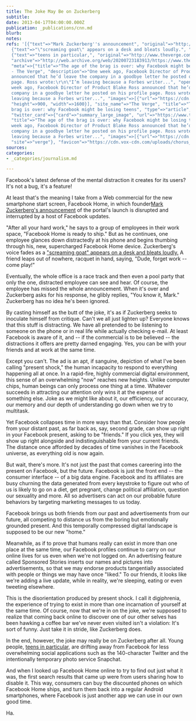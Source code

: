 ```yaml
---
title: The Joke May Be on Zuckerberg
subtitle: 
date: 2013-04-17T04:00:00.000Z
publication: _publications/cnn.md
blurb: 
notes: 
refs: '[{"text"=>"Mark Zuckerberg''s announcement", "original"=>"http://hothardware.com/News/Zuckerberg-Evangelizes-Facebook-Home-In-New-Video-Ad-Actually-Entertaining/"},
  {"text"=>"\"screaming goat\" appears on a desk and bleats loudly.", "original"=>"http://blogs.discovery.com/animal_oddities/2013/02/why-are-these-goats-screaming.html"},
  {"text"=>"teens in particular,", "original"=>"http://www.theverge.com/2013/3/1/4049592/the-age-of-the-brag-is-over-why-facebook-might-be-losing-teens",
  "archive"=>"http://web.archive.org/web/20200723183913/https://www.theverge.com/2013/3/1/4049592/the-age-of-the-brag-is-over-why-facebook-might-be-losing-teens",
  "meta"=>{"title"=>"The age of the brag is over: why Facebook might be losing teens
  - The Verge", "description"=>"One week ago, Facebook Director of Product Blake Ross
  announced that he’d leave the company in a goodbye letter he posted on his profile
  page. Ross wrote:\r\n\"I’m leaving because a Forbes writer...", "open_graph"=>{"description"=>"One
  week ago, Facebook Director of Product Blake Ross announced that he’d leave the
  company in a goodbye letter he posted on his profile page. Ross wrote:\r\n\"I’m
  leaving because a Forbes writer...", "images"=>[{"url"=>"https://cdn.vox-cdn.com/thumbor/puTx8VZzr6CswSkYdRfaQtRiPvY=/0x51:1020x625/1600x900/cdn.vox-cdn.com/assets/2023319/mark-zuckerberg-theverge-stock-1_1020.jpg",
  "height"=>900, "width"=>1600}], "site_name"=>"The Verge", "title"=>"The age of the
  brag is over: why Facebook might be losing teens", "type"=>"article", "url"=>"https://www.theverge.com/2013/3/1/4049592/the-age-of-the-brag-is-over-why-facebook-might-be-losing-teens"},
  "twitter_card"=>{"card"=>"summary_large_image", "url"=>"https://www.theverge.com/2013/3/1/4049592/the-age-of-the-brag-is-over-why-facebook-might-be-losing-teens",
  "title"=>"The age of the brag is over: why Facebook might be losing teens", "description"=>"One
  week ago, Facebook Director of Product Blake Ross announced that he’d leave the
  company in a goodbye letter he posted on his profile page. Ross wrote:\r\n\"I’m
  leaving because a Forbes writer...", "images"=>[{"url"=>"https://cdn.vox-cdn.com/thumbor/puTx8VZzr6CswSkYdRfaQtRiPvY=/0x51:1020x625/1600x900/cdn.vox-cdn.com/assets/2023319/mark-zuckerberg-theverge-stock-1_1020.jpg"}],
  "site"=>"verge"}, "favicon"=>"https://cdn.vox-cdn.com/uploads/chorus_asset/file/7395351/android-chrome-192x192.0.png"}}]'
sources: 
categories:
- _categories/journalism.md

---
```

Facebook's latest defense of the mental distraction it creates for its users? It's not a bug, it's a feature!

At least that's the meaning I take from a Web commercial for the new smartphone start screen, Facebook Home, in which founder[Mark Zuckerberg's announcement](http://hothardware.com/News/Zuckerberg-Evangelizes-Facebook-Home-In-New-Video-Ad-Actually-Entertaining/) of the portal's launch is disrupted and interrupted by a host of Facebook updates.

"After all your hard work," he says to a group of employees in their work space, "Facebook Home is ready to ship." But as he continues, one employee glances down distractedly at his phone and begins thumbing through his, new, supercharged Facebook Home device. Zuckerberg's voice fades as a ["screaming goat" appears on a desk and bleats loudly.](http://blogs.discovery.com/animal_oddities/2013/02/why-are-these-goats-screaming.html) A friend leaps out of nowhere, racquet in hand, saying, "Dude, forget work -- come play!"

Eventually, the whole office is a race track and then even a pool party that only the one, distracted employee can see and hear. Of course, the employee has missed the whole announcement. When it's over and Zuckerberg asks for his response, he glibly replies, "You know it, Mark." Zuckerberg has no idea he's been ignored.

By casting himself as the butt of the joke, it's as if Zuckerberg seeks to inoculate himself from critique. Can't we all just lighten up? Everyone knows that this stuff is distracting. We have all pretended to be listening to someone on the phone or in real life while actually checking e-mail. At least Facebook is aware of it, and -- if the commercial is to be believed -- the distractions it offers are pretty darned engaging. Yes, you can be with your friends and at work at the same time.

Except you can't. The ad is an apt, if sanguine, depiction of what I've been calling "present shock," the human incapacity to respond to everything happening all at once. In a rapid-fire, highly commercial digital environment, this sense of an overwhelming "now" reaches new heights. Unlike computer chips, human beings can only process one thing at a time. Whatever succeeds in attracting our attention only wins it at the expense of something else. Joke as we might like about it, our efficiency, our accuracy, our memory and our depth of understanding go down when we try to multitask.

Yet Facebook collapses time in more ways than that. Consider how people from your distant past, as far back as, say, second grade, can show up right in your Facebook present, asking to be "friends." If you click yes, they will show up right alongside and indistinguishable from your current friends. The distance once afforded by decades of time vanishes in the Facebook universe, as everything old is now again.

But wait, there's more. It's not just the past that comes careering into the present on Facebook, but the future. Facebook is just the front end -- the consumer interface -- of a big data engine. Facebook and its affiliates are busy churning the data generated from every keystroke to figure out who of us is likely to go on a diet, get pregnant, change political affiliation, question our sexuality and more. All so advertisers can act on our probable future behaviors by targeting marketing messages to us today.

Facebook brings us both friends from our past and advertisements from our future, all competing to distance us from the boring but emotionally grounded present. And this temporally compressed digital landscape is supposed to be our new "home."

Meanwhile, as if to prove that humans really can exist in more than one place at the same time, our Facebook profiles continue to carry on our online lives for us even when we're not logged on. An advertising feature called Sponsored Stories inserts our names and pictures into advertisements, so that we may endorse products tangentially associated with people or things we may have once "liked." To our friends, it looks like we're adding a live update, while in reality, we're sleeping, eating or even tweeting elsewhere.

This is the disorientation produced by present shock. I call it digiphrenia, the experience of trying to exist in more than one incarnation of yourself at the same time. Of course, now that we're in on the joke, we're supposed to realize that coming back online to discover one of our other selves has been hawking a coffee bar we've never even visited isn't a violation: It's sort of funny. Just take it in stride, like Zuckerberg does.

In the end, however, the joke may really be on Zuckerberg after all. Young people, [teens in particular,](http://www.theverge.com/2013/3/1/4049592/the-age-of-the-brag-is-over-why-facebook-might-be-losing-teens) are drifting away from Facebook for less overwhelming social applications such as the 140-character Twitter and the intentionally temporary photo service Snapchat.

And when I looked up Facebook Home online to try to find out just what it was, the first search results that came up were from users sharing how to disable it. This way, consumers can buy the discounted phones on which Facebook Home ships, and turn them back into a regular Android smartphones, where Facebook is just another app we can use in our own good time.

Ha.